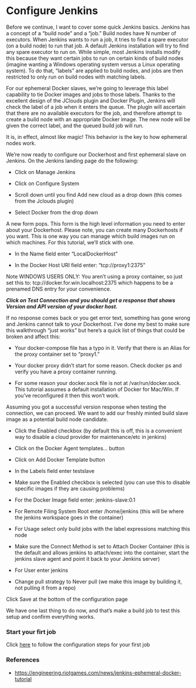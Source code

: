 # Configure Jenkins
Before we continue, I want to cover some quick Jenkins basics. Jenkins has a concept of a “build node” and a “job.” Build nodes have N number of executors. When Jenkins wants to run a job, it tries to find a spare executor (on a build node) to run that job. A default Jenkins installation will try to find any spare executor to run on. While simple, most Jenkins installs modify this because they want certain jobs to run on certain kinds of build nodes (imagine wanting a Windows operating system versus a Linux operating system). To do that, “labels” are applied to build nodes, and jobs are then restricted to only run on build nodes with matching labels.

For our ephemeral Docker slaves, we’re going to leverage this label capability to tie Docker images and jobs to those labels. Thanks to the excellent design of the JClouds plugin and Docker Plugin, Jenkins will check the label of a job when it enters the queue. The plugin will ascertain that there are no available executors for the job, and therefore attempt to create a build node with an appropriate Docker image. The new node will be given the correct label, and the queued build job will run.

It is, in effect, almost like magic! This behavior is the key to how ephemeral nodes work.

We’re now ready to configure our Dockerhost and first ephemeral slave on Jenkins. On the Jenkins landing page do the following:

 - Click on Manage Jenkins

 - Click on Configure System

 - Scroll down until you find Add new cloud as a drop down (this comes from the Jclouds plugin)

 - Select Docker from the drop down

A new form pops. This form is the high level information you need to enter about your Dockerhost. Please note, you can create many Dockerhosts if you want. This is one way you can manage which build images run on which machines. For this tutorial, we’ll stick with one.

 * In the Name field enter “LocalDockerHost”

 * In the Docker Host URI field enter: “tcp://proxy1:2375”

Note WINDOWS USERS ONLY: You aren’t using a proxy container, so just set this to: tcp://docker.for.win.localhost:2375 which happens to be a prenamed DNS entry for your convenience.

***Click on Test Connection and you should get a response that shows Version and API version of your docker host.***

If no response comes back or you get error text, something has gone wrong and Jenkins cannot talk to your Dockerhost. I’ve done my best to make sure this walkthrough “just works” but here’s a quick list of things that could be broken and affect this:

 - Your docker-compose file has a typo in it. Verify that there is an Alias for the proxy container set to “proxy1.”

 - Your docker proxy didn’t start for some reason. Check docker ps and verify you have a proxy container running.

 - For some reason your docker.sock file is not at /var/run/docker.sock. This tutorial assumes a default installation of Docker for Mac/Win. If you’ve reconfigured it then this won’t work.

Assuming you got a successful version response when testing the connection, we can proceed. We want to add our freshly minted build slave image as a potential build node candidate.

 - Click the Enabled checkbox (by default this is off, this is a convenient way to disable a cloud provider for maintenance/etc in jenkins)

 - Click on the Docker Agent templates... button

 - Click on Add Docker Template button

 - In the Labels field enter testslave

 - Make sure the Enabled checkbox is selected (you can use this to disable specific images if they are causing problems)

 - For the Docker Image field enter: jenkins-slave:0.1

 - For Remote Filing System Root enter /home/jenkins (this will be where the jenkins workspace goes in the container)

 - For Usage select only build jobs with the label expressions matching this node

 - Make sure the Connect Method is set to Attach Docker Container (this is the default and allows jenkins to attach/exec into the container, start the jenkins slave agent and point it back to your Jenkins server)

 - For User enter jenkins

  - Change pull strategy to Never pull (we make this image by building it, not pulling it from a repo)

Click Save at the bottom of the configuration page

We have one last thing to do now, and that’s make a build job to test this setup and confirm everything works.

### Start your firt job
Click [here](configure-first-job.md) to follow the configuration steps for your first job


### References

 - https://engineering.riotgames.com/news/jenkins-ephemeral-docker-tutorial
